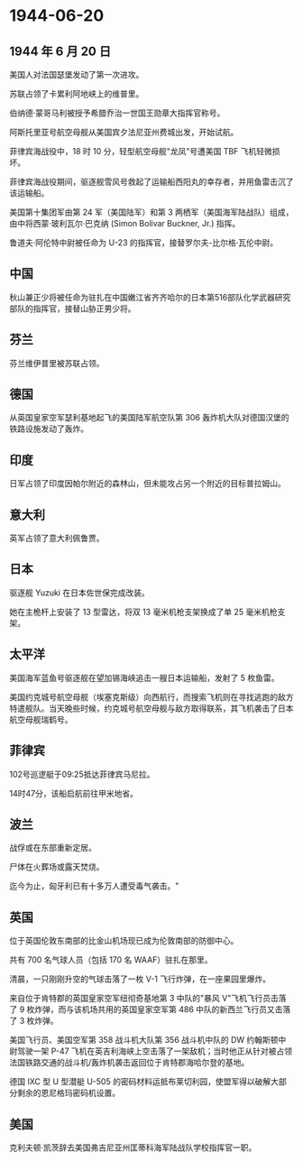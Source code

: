 # 1944-06-20

## 1944 年 6 月 20 日

美国人对法国瑟堡发动了第一次进攻。

苏联占领了卡累利阿地峡上的维普里。

伯纳德·蒙哥马利被授予希腊乔治一世国王勋章大指挥官称号。

阿斯托里亚号航空母舰从美国宾夕法尼亚州费城出发，开始试航。

菲律宾海战役中，18 时 10 分，轻型航空母舰"龙凤"号遭美国 TBF
飞机轻微损坏。

菲律宾海战役期间，驱逐舰雪风号救起了运输船西阳丸的幸存者，并用鱼雷击沉了该运输船。

美国第十集团军由第 24 军（美国陆军）和第 3
两栖军（美国海军陆战队）组成，由中将西蒙·玻利瓦尔·巴克纳 (Simon Bolivar
Buckner, Jr.) 指挥。

鲁道夫·阿伦特中尉被任命为 U-23 的指挥官，接替罗尔夫-比尔格·瓦伦中尉。

## 中国

秋山兼正少将被任命为驻扎在中国嫩江省齐齐哈尔的日本第516部队化学武器研究部队的指挥官，接替山胁正男少将。

## 芬兰

芬兰维伊普里被苏联占领。

## 德国

从英国皇家空军瑟利基地起飞的美国陆军航空队第 306
轰炸机大队对德国汉堡的铁路设施发动了轰炸。

## 印度

日军占领了印度因帕尔附近的森林山，但未能攻占另一个附近的目标普拉姆山。

## 意大利

英军占领了意大利佩鲁贾。

## 日本

驱逐舰 Yuzuki 在日本佐世保完成改装。

她在主桅杆上安装了 13 型雷达，将双 13 毫米机枪支架换成了单 25
毫米机枪支架。

## 太平洋

美国海军蓝鱼号驱逐舰在望加锡海峡追击一艘日本运输船，发射了 5 枚鱼雷。

美国约克城号航空母舰（埃塞克斯级）向西航行，而搜索飞机则在寻找逃跑的敌方特遣舰队。当天晚些时候，约克城号航空母舰与敌方取得联系，其飞机袭击了日本航空母舰瑞鹤号。

## 菲律宾

102号巡逻艇于09:25抵达菲律宾马尼拉。

14时47分，该船启航前往甲米地省。

## 波兰

战俘或在东部重新定居。

尸体在火葬场或露天焚烧。

迄今为止，匈牙利已有十多万人遭受毒气袭击。"

## 英国

位于英国伦敦东南部的比金山机场现已成为伦敦南部的防御中心。

共有 700 名气球人员（包括 170 名 WAAF）驻扎在那里。

清晨，一只刚刚升空的气球击落了一枚 V-1 飞行炸弹，在一座果园里爆炸。

来自位于肯特郡的英国皇家空军纽彻奇基地第 3 中队的"暴风
V"飞机飞行员击落了 9 枚炸弹，而与该机场共用的英国皇家空军第 486
中队的新西兰飞行员又击落了 3 枚炸弹。

美国飞行员、美国空军第 358 战斗机大队第 356 战斗机中队的 DW
约翰斯顿中尉驾驶一架 P-47
飞机在英吉利海峡上空击落了一架敌机；当时他正从针对被占领法国铁路交通的战斗机/轰炸机袭击返回位于肯特郡海哈尔登的基地。

德国 IXC 型 U 型潜艇 U-505
的密码材料运抵布莱切利园，使盟军得以破解大部分剩余的恩尼格玛密码机设置。

## 美国

克利夫顿·凯茨辞去美国弗吉尼亚州匡蒂科海军陆战队学校指挥官一职。

